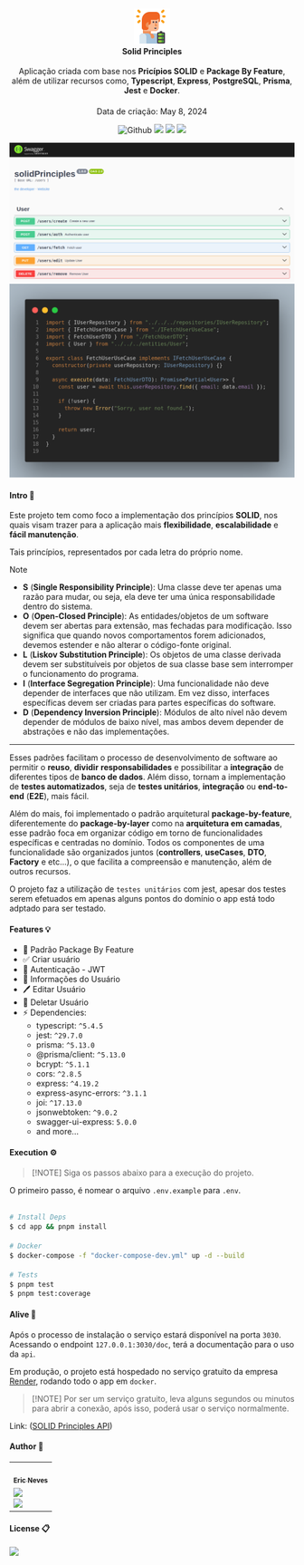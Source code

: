 <h4 align="center">
  <br />
  <img src=".doc/icon.png">
  <br />
    Solid Principles
  <br />
</h4>

<p align="center">Aplicação criada com base nos <strong>Pricípios SOLID</strong> e <strong>Package By Feature</strong>, além de utilizar recursos como, <strong>Typescript</strong>, <strong>Express</strong>, <strong>PostgreSQL</strong>, <strong>Prisma</strong>, <strong>Jest</strong> e <strong>Docker</strong>.</p>

<h4 align="center">
  
</h4> 

<p align="center">Data de criação: May 8, 2024</p>

<p align="center">
  <img src="https://img.shields.io/github/last-commit/ericneves/solidprinciples?display_timestamp=author&style=flat-square&logo=github&color=%2303AED2" alt="Github">
  <img src="https://img.shields.io/github/languages/count/ericneves/solidprinciples?style=flat-square&logo=progress&color=%2341B06E">
  <img src="https://img.shields.io/github/languages/top/ericneves/solidprinciples?style=flat-square&logo=typescript&logoColor=%23FFBB70&color=%23FFBB70">
  <img src="https://img.shields.io/github/license/ericneves/solidprinciples?style=flat-square&logo=git&color=%23F05032">
</p>

<img src=".doc/screenshotA.png">
<img src=".doc/screenshotB.png">

#### Intro 📜

Este projeto tem como foco a implementação dos princípios **SOLID**, nos quais visam trazer para a aplicação mais **flexibilidade**, **escalabilidade** e **fácil manutenção**.

Tais princípios, representados por cada letra do próprio nome.

> [!NOTE]
> - **S** (**Single Responsibility Principle**): Uma classe deve ter apenas uma razão para mudar, ou seja, ela deve ter uma única responsabilidade dentro do sistema.
> - **O** (**Open-Closed Principle**): As entidades/objetos de um software devem ser abertas para extensão, mas fechadas para modificação. Isso significa que quando novos comportamentos forem adicionados, devemos estender e não alterar o código-fonte original.
> - **L** (**Liskov Substitution Principle**): Os objetos de uma classe derivada devem ser substituíveis por objetos de sua classe base sem interromper o funcionamento do programa.
> - **I** (**Interface Segregation Principle**): Uma funcionalidade não deve depender de interfaces que não utilizam. Em vez disso, interfaces específicas devem ser criadas para partes específicas do software.
> - **D** (**Dependency Inversion Principle**): Módulos de alto nível não devem depender de módulos de baixo nível, mas ambos devem depender de abstrações e não das implementações.
>****

Esses padrões facilitam o processo de desenvolvimento de software ao permitir o **reuso**, **dividir** **responsabilidades** e possibilitar a **integração** de diferentes tipos de **banco de dados**. Além disso, tornam a implementação de **testes automatizados**, seja de **testes unitários**, **integração** ou **end-to-end** (**E2E**), mais fácil.

Além do mais, foi implementado o padrão arquitetural **package-by-feature**, diferentemente do **package-by-layer** como na **arquitetura em camadas**, esse padrão foca em organizar código em torno de funcionalidades específicas e centradas no domínio. Todos os componentes de uma funcionalidade são organizados juntos (**controllers**, **useCases**, **DTO**, **Factory** e etc...), o que facilita a compreensão e manutenção, além de outros recursos.

O projeto faz a utilização de `testes unitários` com jest, apesar dos testes serem efetuados em apenas alguns pontos do domínio o app está todo adptado para ser testado.

#### Features 💡

- 📁 Padrão Package By Feature
- ✅ Criar usuário
- 🔐 Autenticação - JWT
- 👾 Informações do Usuário
- 🖊️ Editar Usuário
- 🧹 Deletar Usuário
- ⚡ Dependencies:
  - typescript: `^5.4.5`
  - jest: `^29.7.0`
  - prisma: `^5.13.0`
  - @prisma/client: `^5.13.0`
  - bcrypt: `^5.1.1`
  - cors: `^2.8.5`
  - express: `^4.19.2`
  - express-async-errors: `^3.1.1`
  - joi: `^17.13.0`
  - jsonwebtoken: `^9.0.2`
  - swagger-ui-express: `5.0.0`
  - and more...

#### Execution ⚙️

>
> [!NOTE]
> Siga os passos abaixo para a execução do projeto.

O primeiro passo, é nomear o arquivo `.env.example` para `.env`.

```sh 

# Install Deps
$ cd app && pnpm install

# Docker
$ docker-compose -f "docker-compose-dev.yml" up -d --build

# Tests
$ pnpm test
$ pnpm test:coverage

```

#### Alive 🔋

Após o processo de instalação o serviço estará disponível na porta `3030`. 
Acessando o endpoint `127.0.0.1:3030/doc`, terá a documentação para o uso da `api`.

Em produção, o projeto está hospedado no serviço gratuito da empresa [Render](https://render.com/), rodando todo o app em `docker`.

>
> [!NOTE]
> Por ser um serviço gratuito, leva alguns segundos ou minutos para abrir a conexão, após isso, poderá usar o serviço normalmente.
> 

Link: ([SOLID Principles API](https://solidprinciples-api.onrender.com))

#### Author 🦆

<table>
  <tr>
    <td align="center">
      <a href="https://www.instagram.com/ericneves_dev/">
        <img src="https://avatars.githubusercontent.com/u/32256029" width="100px;" alt=""/>
        <br />
        <sub>
          <b>Eric Neves</b>
        </sub>
      </a>
    </td>
  </tr>
  <tr>
    <td>
      <a href="https://www.instagram.com/ericneves_dev/">
        <img src="https://img.shields.io/badge/Instagram-E4405F?style=for-the-badge&logo=instagram&logoColor=white" width="100%">
      </a> 
      <br />
      <a href="https://linkedin.com/in/ericnevesrr"> 
        <img src="https://img.shields.io/badge/LinkedIn-0077B5?style=for-the-badge&logo=linkedin&logoColor=white" width="100%">
      </a>
    </td>
  </tr>
</table>

#### License 📋

<img src="https://img.shields.io/github/license/ericneves/solidprinciples?style=flat-square&logo=git&color=%23F05032">
